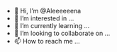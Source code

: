 - 👋 Hi, I’m @Aleeeeeena
- 👀 I’m interested in ...
- 🌱 I’m currently learning ...
- 💞️ I’m looking to collaborate on ...
- 📫 How to reach me ...

<!---
Aleeeeeena/Aleeeeeena is a ✨ special ✨ repository because its `README.md` (this file) appears on your GitHub profile.
You can click the Preview link to take a look at your changes.
--->
